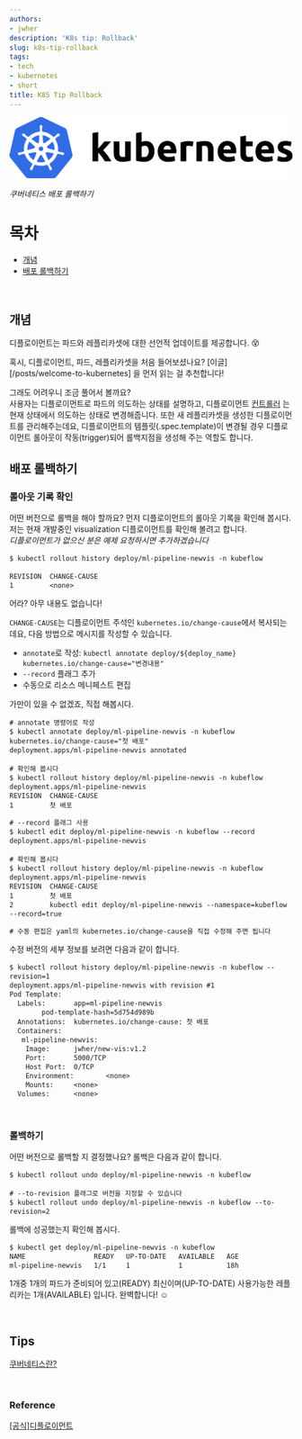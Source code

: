 ```yaml
---
authors:
- jwher
description: 'K8s tip: Rollback'
slug: k8s-tip-rollback
tags:
- tech
- kubernetes
- short
title: K8S Tip Rollback
---
```


<!--truncate-->

<!-- image repository: https://raw.githubusercontent.com/JWHer/jwher.github.io/master/_posts/images/ -->

![Alt](https://raw.githubusercontent.com/JWHer/jwher.github.io/master/_posts/images/kubernetes.png "kubernetes")

*쿠버네티스 배포 롤백하기*  

# 목차
* [개념](#개념)
* [배포 롤백하기](#배포-롤백하기)

<br/>

## 개념
디플로이먼트는 파드와 레플리카셋에 대한 선언적 업데이트를 제공합니다. 😵  

혹시, 디플로이먼트, 파드, 레플리카셋을 처음 들어보셨나요?
[이글][/posts/welcome-to-kubernetes] 을 먼저 읽는 걸 추천합니다!  

그래도 어려우니 조금 풀어서 볼까요?  
사용자는 디플로이먼트로 파드의 의도하는 상태를 설명하고, 디플로이먼트 [컨트롤러](https://kubernetes.io/ko/docs/concepts/architecture/controller/)
는 현재 상태에서 의도하는 상태로 변경해줍니다.
또한 새 레플리카셋을 생성한 디플로이먼트를 관리해주는데요,
디플로이먼트의 템플릿(.spec.template)이 변경될 경우 디플로이먼트 롤아웃이 작동(trigger)되어
롤백지점을 생성해 주는 역할도 합니다.
<br/>

## 배포 롤백하기

### 롤아웃 기록 확인

어떤 버전으로 롤백을 해야 할까요?
먼저 디플로이먼트의 롤아웃 기록을 확인해 봅시다.  
저는 현재 개발중인 visualization 디플로이먼트를 확인해 볼려고 합니다.  
*디플로이먼트가 없으신 분은 예제 요청하시면 추가하겠습니다*  
```shell
$ kubectl rollout history deploy/ml-pipeline-newvis -n kubeflow

REVISION  CHANGE-CAUSE
1         <none>
```

어라? 아무 내용도 없습니다!  

```CHANGE-CAUSE```는 디플로이먼트 주석인 ```kubernetes.io/change-cause```에서
복사되는데요, 다음 방법으로 메시지를 작성할 수 있습니다.
* ```annotate```로 작성: ```kubectl annotate deploy/${deploy_name} kubernetes.io/change-cause="변경내용"```
* ```--record``` 플래그 추가
* 수동으로 리소스 메니페스트 편집

가만이 있을 수 없겠죠, 직접 해봅시다.
```shell
# annotate 명령어로 작성
$ kubectl annotate deploy/ml-pipeline-newvis -n kubeflow kubernetes.io/change-cause="첫 배포"
deployment.apps/ml-pipeline-newvis annotated

# 확인해 봅시다
$ kubectl rollout history deploy/ml-pipeline-newvis -n kubeflow  deployment.apps/ml-pipeline-newvis
REVISION  CHANGE-CAUSE
1         첫 배포
```
  
  
```shell
# --record 플래그 사용
$ kubectl edit deploy/ml-pipeline-newvis -n kubeflow --record
deployment.apps/ml-pipeline-newvis

# 확인해 봅시다
$ kubectl rollout history deploy/ml-pipeline-newvis -n kubeflow  deployment.apps/ml-pipeline-newvis
REVISION  CHANGE-CAUSE
1         첫 배포
2         kubectl edit deploy/ml-pipeline-newvis --namespace=kubeflow --record=true
```
  
  
```shell
# 수동 편집은 yaml의 kubernetes.io/change-cause을 직접 수정해 주면 됩니다
```
  
  
수정 버전의 세부 정보를 보려면 다음과 같이 합니다.
```shell
$ kubectl rollout history deploy/ml-pipeline-newvis -n kubeflow --revision=1
deployment.apps/ml-pipeline-newvis with revision #1
Pod Template:
  Labels:       app=ml-pipeline-newvis
        pod-template-hash=5d754d989b
  Annotations:  kubernetes.io/change-cause: 첫 배포
  Containers:
   ml-pipeline-newvis:
    Image:      jwher/new-vis:v1.2
    Port:       5000/TCP
    Host Port:  0/TCP
    Environment:        <none>
    Mounts:     <none>
  Volumes:      <none>
```
<br/>

### 롤백하기

어떤 버전으로 롤백할 지 결정했나요? 롤백은 다음과 같이 합니다.
```shell
$ kubectl rollout undo deploy/ml-pipeline-newvis -n kubeflow

# --to-revision 플래그로 버전을 지정할 수 있습니다
$ kubectl rollout undo deploy/ml-pipeline-newvis -n kubeflow --to-revision=2
```
  
  
롤백에 성공했는지 확인해 봅시다.
```shell
$ kubectl get deploy/ml-pipeline-newvis -n kubeflow
NAME                 READY   UP-TO-DATE   AVAILABLE   AGE
ml-pipeline-newvis   1/1     1            1           18h
```
1개중 1개의 파드가 준비되어 있고(READY) 최신이며(UP-TO-DATE)
사용가능한 레플리카는 1개(AVAILABLE) 입니다.
완벽합니다! :relaxed:

<br/>

## Tips

[쿠버네티스란?](/posts/welcome-to-kubernetes)

<br/>

### Reference  

[[공식]디플로이먼트](https://kubernetes.io/ko/docs/concepts/workloads/controllers/deployment/)


<!-- update log -->
<!--
본문에 추가할 내용을 적는다.
-->
